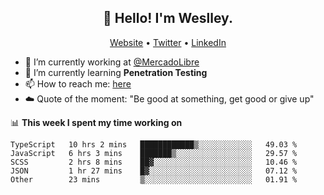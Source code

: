 <h2 align="center">👋 Hello! I'm Weslley.</h2>
<p align="center">
  <a href="http://weslleyneri.com.br">Website</a> •
  <a href="https://twitter.com/Weslley_Neri">Twitter</a> •
  <a href="https://www.linkedin.com/in/weslley-neri-3658908b">LinkedIn</a>
</p>


- 🔭 I’m currently working at [@MercadoLibre](https://github.com/mercadolibre)
- 🌱 I’m currently learning **Penetration Testing**
- 📫 How to reach me: [here](mailto:weslley39@gmail.com)
- ☁️ Quote of the moment: "Be good at something, get good or give up"

📊 **This week I spent my time working on**
<!--START_SECTION:waka-->

```text
TypeScript   10 hrs 2 mins   ████████████▒░░░░░░░░░░░░   49.03 %
JavaScript   6 hrs 3 mins    ███████▒░░░░░░░░░░░░░░░░░   29.57 %
SCSS         2 hrs 8 mins    ██▓░░░░░░░░░░░░░░░░░░░░░░   10.46 %
JSON         1 hr 27 mins    █▓░░░░░░░░░░░░░░░░░░░░░░░   07.12 %
Other        23 mins         ▒░░░░░░░░░░░░░░░░░░░░░░░░   01.91 %
```

<!--END_SECTION:waka-->

<!-- Inspired by https://github.com/gruselhaus/gruselhaus -->